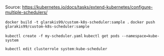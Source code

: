 Source: https://kubernetes.io/docs/tasks/extend-kubernetes/configure-multiple-schedulers/

`docker build -t glarakis99/custom-k8s-scheduler:sample .`
`docker push glarakis99/custom-k8s-scheduler:sample`

`kubectl create -f my-scheduler.yaml`
`kubectl get pods --namespace=kube-system`

`kubectl edit clusterrole system:kube-scheduler`